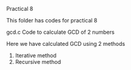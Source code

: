 Practical 8

This folder has codes for practical 8

gcd.c
Code to calculate GCD of 2 numbers

Here we have calculated GCD using 2 methods
1. Iterative method
2. Recursive method